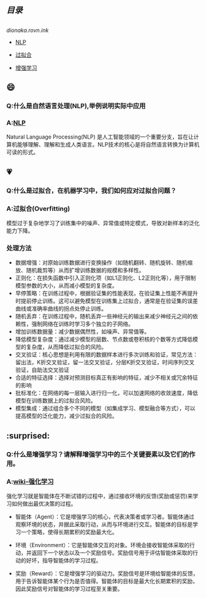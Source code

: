 ## ***目录***
##

*dionaka.rovn.ink*

 - [NLP](#smile)

 - [过拟合](#heartpulse)

 - [增强学习](#surprised)


## :smile:
### Q:什么是自然语言处理(NLP),举例说明实际中应用
### A:[NLP](https://developer.aliyun.com/article/1562176)
Natural Language Processing(NLP)
是人工智能领域的一个重要分支，旨在让计算机能够理解、理解和生成人类语言。NLP技术的核心是将自然语言转换为计算机可读的形式。


## :heartpulse:
### Q:什么是过拟合，在机器学习中，我们如何应对过拟合问题？
### A:过拟合(Overfitting)
模型过于复杂地学习了训练集中的噪声、异常值或特定模式，导致对新样本的泛化能力下降。
### 处理方法
- 数据增强：对原始训练数据进行变换操作（如随机翻转、随机旋转、随机缩放、随机裁剪等）从而扩增训练数据的规模和多样性。
- 正则化：在损失函数中引入正则化项（如L1正则化、L2正则化等），用于限制模型参数的大小，从而减小模型的复杂度。
- 早停策略：在训练过程中，根据验证集的性能表现，在验证集上性能不再提升时提前停止训练。这可以避免模型在训练集上过拟合，通常是在验证集的误差曲线或准确率曲线的拐点处停止训练。
- 随机丢弃：在训练过程中，随机丢弃一些神经元的输出来减少神经元之间的依赖性，强制网络在训练时学习多个独立的子网络。
- 增加训练数据量：减少数据偶然性，如噪声、异常值等。
- 降低模型复杂度：通过减少模型的层数、节点数或卷积核的个数等方式降低模型的复杂度，从而降低过拟合的风险。
- 交叉验证：核心思想是利用有限的数据样本进行多次训练和验证，常见方法：留出法，K折交叉验证，留一法交叉验证，分层K折交叉验证，时间序列交叉验证，自助法交叉验证
- 合适的特征选择：选择对预测目标真正有影响的特征，减少不相关或冗余特征的影响
- 批标准化：在网络的每一层输入进行归一化，可以加速网络的收敛速度，降低模型在训练数据上的过拟合风险。
- 模型集成：通过组合多个不同的模型（如集成学习、模型融合等方式），可以提高模型的泛化能力，减少过拟合的风险。


## :surprised:
### Q:什么是增强学习？请解释增强学习中的三个关键要素以及它们的作用。
### A:[wiki-强化学习](https://zh.wikipedia.org/wiki/%E5%BC%BA%E5%8C%96%E5%AD%A6%E4%B9%A0)

强化学习就是智能体在不断试错的过程中，通过接收环境的反馈(奖励或惩罚)来学习如何做出最优决策的过程。

- 智能体（Agent）：它是增强学习的核心，代表决策者或学习者。智能体通过观察环境的状态，并据此采取行动，从而与环境进行交互。智能体的目标是学习一个策略，使得长期累积的奖励最大化。

- 环境（Environment）：它是智能体交互的对象。环境会接收智能体采取的行动，并返回下一个状态以及一个奖励信号。奖励信号用于评估智能体采取的行动的好坏，指导智能体的学习过程。

- 奖励（Reward）：它是增强学习的驱动力。奖励信号是环境给智能体的反馈，用于告诉智能体某个行为是否值得。智能体的目标是最大化长期累积的奖励，因此奖励信号对智能体的学习过程至关重要。
